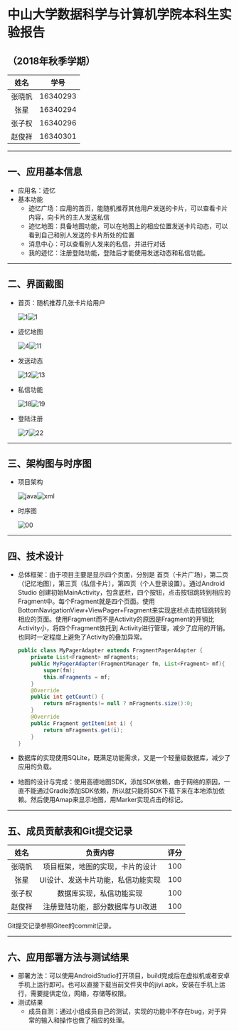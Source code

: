 ﻿# 中山大学数据科学与计算机学院本科生实验报告
## （2018年秋季学期）
| 姓名 | 学号 |
| :------------: | :-------------: |
| 张晓帆 | 16340293 |
| 张星 | 16340294 |
| 张子权 | 16340296 |
| 赵俊祥 | 16340301 |

---

## 一、应用基本信息 

- 应用名：迹忆
- 基本功能
  - 迹忆广场：应用的首页，能随机推荐其他用户发送的卡片，可以查看卡片内容，向卡片的主人发送私信
  - 迹忆地图：具备地图功能，可以在地图上的相应位置发送卡片动态，可以看到自己和别人发送的卡片所处的位置
  - 消息中心：可以查看别人发来的私信，并进行对话
  - 我的迹忆：注册登陆功能，登陆后才能使用发送动态和私信功能。

---

## 二、界面截图

- 首页：随机推荐几张卡片给用户

  ![1](Image/1.jpg)![1](Image/2.jpg)

- 迹忆地图

  ![4](Image/4.jpg)![11](Image/11.jpg)

- 发送动态

  ![12](image/12.jpg)![13](image/13.jpg)

- 私信功能

  ![18](Image/18.jpg)![19](Image/19.jpg)

- 登陆注册

  ![7](Image/7.jpg)![22](Image/22.jpg)

---

## 三、架构图与时序图

- 项目架构

  ![java](Image/java.jpg)![xml](Image/xml.jpg)

- 时序图

  ![00](Image/00.jpg)

---

## 四、技术设计

- 总体框架：由于项目主要是显示四个页面，分别是  首页（卡片广场），第二页（记忆地图），第三页（私信卡片），第四页（个人登录设置）。通过Android Studio 创建初始MainActivity，包含底栏，四个按钮，点击按钮跳转到相应的Fragment中。每个Fragment就是四个页面。使用BottomNavigationView+ViewPager+Fragment来实现底栏点击按钮跳转到相应的页面。使用Fragment而不是Activity的原因是Fragment的开销比Activity小，将四个Fragment依托到 Activity进行管理，减少了应用的开销。也同时一定程度上避免了Activity的叠加异常。

  ````java
  public class MyPagerAdapter extends FragmentPagerAdapter {
      private List<Fragment> mFragments;
      public MyPagerAdapter(FragmentManager fm, List<Fragment> mf){
          super(fm);
          this.mFragments = mf;
      }
      @Override
      public int getCount() {
          return mFragments!= null ? mFragments.size():0;
      }
      @Override
      public Fragment getItem(int i) {
          return mFragments.get(i);
      }
  }
  ````

- 数据库的实现使用SQLite，既满足功能需求，又是一个轻量级数据库，减少了应用的负载。

- 地图的设计与完成：使用高德地图SDK，添加SDK依赖，由于网络的原因，一直不能通过Gradle添加SDK依赖，所以就只能将SDK下载下来在本地添加依赖。然后使用Amap来显示地图，用Marker实现点击的标记。

---

## 五、成员贡献表和Git提交记录

| 姓名 | 负责内容 |评分|
| :------------: | :-------------: | :-------------: |
| 张晓帆 | 项目框架，地图的实现，卡片的设计 | 100 |
| 张星 | UI设计、发送卡片功能，私信功能实现 | 100 |
| 张子权 | 数据库实现，私信功能实现 | 100 |
| 赵俊祥 | 注册登陆功能，部分数据库与UI改进 | 100 |

Git提交记录参照Gitee的commit记录。

---

## 六、应用部署方法与测试结果

- 部署方法：可以使用AndroidStudio打开项目，build完成后在虚拟机或者安卓手机上运行即可。也可以直接下载当前文件夹中的jiyi.apk，安装在手机上运行，需要提供定位，网络，存储等权限。
- 测试结果
  - 成员自测：通过小组成员自己的测试，实现的功能中不存在bug，对于异常的输入和操作也做了相应的处理。